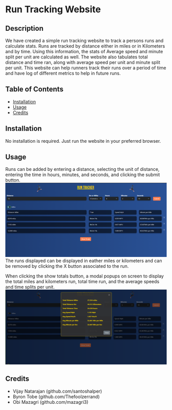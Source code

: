 # Run Tracking Website

## Description

We have created a simple run tracking website to track a persons runs and calculate stats. Runs are tracked by distance either in miles or in Kilometers and by time. Using this information, the stats of Average speed and minute split per unit are calculated as well. The website also tabulates total distance and time ran, along with average speed per unit and minute split per unit. This website can help runners track their runs over a period of time and have log of different metrics to help in future runs. 

## Table of Contents
- [Installation](#installation)
- [Usage](#usage)
- [Credits](#credits)

## Installation

No installation is required. Just run the website in your preferred browser.

## Usage

Runs can be added by entering a distance, selecting the unit of distance, entering the time in hours, minutes, and seconds, and clicking the submit button.
![image 1](./assets/imgs/picture1.PNG)
The runs displayed can be displayed in eather miles or kilometers and can be removed by clicking the X button associated to the run.


When clicking the show totals button, a modal popups on screen to display the total miles and kilometers run, total time run, and the average speeds and time splits per unit.
![image 2](./assets/imgs/picture2.PNG)

## Credits

* Vijay Natarajan (github.com/santoshalper)
* Byron Tobe (github.com/Thefoolzerrand)
* Obi Mazagri (github.com/mazagri3)